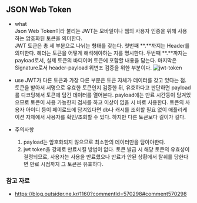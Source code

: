 ## JSON Web Token

* what  
    Json Web Token이라 불리는 JWT는 모바일이나 웹의 사용자 인증을 위해 사용하는 암호화된 토큰을 의미한다.  
  JWT 토큰은 총 세 부분으로 나뉘는 형태를 갖는다. 첫번째 **.**까지는 Header를 의미한다. 헤더는 토큰을 어떻게 해석해야하는 지를 명시한다. 
  두번째 **.**까지는 payload로서, 실제 토큰의 바디이며 토큰에 포함할 내용을 담는다. 마지막은 Signature로서 header-payload 위변조 검증을 위한 부분이다.
  ![jwt-token](https://blog.outsider.ne.kr/attach/1/x4303362580.gif.pagespeed.ic.S7w941_sSQ.webp)
  
* use
    JWT가 다른 토큰과 가장 다른 부분은 토큰 자체가 데이터를 갖고 있다는 점.  
  토큰을 받아서 서명으로 유효한 토큰인지 검증한 뒤, 유효하다고 판단하면 payload를 디코딩해서 토큰에 담긴 데이터를 열어본다. payload에는 만료 시간등이 담겨있으므로 토큰이 사용 가능한지 검사를 하고 이상이 없을 시 바로 사용한다.
  토큰의 사용자 아이디 등이 페이로드에 담겨있다면 db나 캐시를 조회할 필요 없이 애플리케이션 자체에서 사용자를 확인/조회할 수 있다. 
  하지만 다른 토큰보다 길이가 길다.

* 주의사항
    1. payload는 암호화되지 않으므로 최소한의 데이터만을 담아야한다.
    2. jwt token을 강제로 만료시킬 방법이 없다. 토큰 발급 시 해당 토큰의 유효성이 결정되므로, 사용자는 사용을 만료했으나 만료가 안된 상황에서 탈취를 당한다면 만료 시점까지 그 토큰은 유효하다.

### 참고 자료
- https://blog.outsider.ne.kr/1160?commentId=570298#comment570298